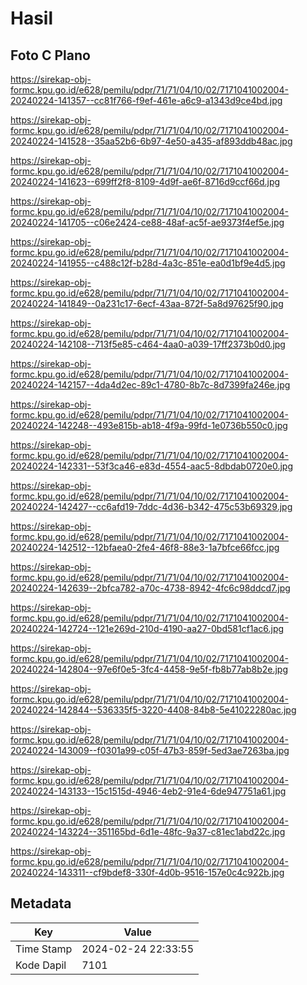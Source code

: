# Hasil

## Foto C Plano

https://sirekap-obj-formc.kpu.go.id/e628/pemilu/pdpr/71/71/04/10/02/7171041002004-20240224-141357--cc81f766-f9ef-461e-a6c9-a1343d9ce4bd.jpg

https://sirekap-obj-formc.kpu.go.id/e628/pemilu/pdpr/71/71/04/10/02/7171041002004-20240224-141528--35aa52b6-6b97-4e50-a435-af893ddb48ac.jpg

https://sirekap-obj-formc.kpu.go.id/e628/pemilu/pdpr/71/71/04/10/02/7171041002004-20240224-141623--699ff2f8-8109-4d9f-ae6f-8716d9ccf66d.jpg

https://sirekap-obj-formc.kpu.go.id/e628/pemilu/pdpr/71/71/04/10/02/7171041002004-20240224-141705--c06e2424-ce88-48af-ac5f-ae9373f4ef5e.jpg

https://sirekap-obj-formc.kpu.go.id/e628/pemilu/pdpr/71/71/04/10/02/7171041002004-20240224-141955--c488c12f-b28d-4a3c-851e-ea0d1bf9e4d5.jpg

https://sirekap-obj-formc.kpu.go.id/e628/pemilu/pdpr/71/71/04/10/02/7171041002004-20240224-141849--0a231c17-6ecf-43aa-872f-5a8d97625f90.jpg

https://sirekap-obj-formc.kpu.go.id/e628/pemilu/pdpr/71/71/04/10/02/7171041002004-20240224-142108--713f5e85-c464-4aa0-a039-17ff2373b0d0.jpg

https://sirekap-obj-formc.kpu.go.id/e628/pemilu/pdpr/71/71/04/10/02/7171041002004-20240224-142157--4da4d2ec-89c1-4780-8b7c-8d7399fa246e.jpg

https://sirekap-obj-formc.kpu.go.id/e628/pemilu/pdpr/71/71/04/10/02/7171041002004-20240224-142248--493e815b-ab18-4f9a-99fd-1e0736b550c0.jpg

https://sirekap-obj-formc.kpu.go.id/e628/pemilu/pdpr/71/71/04/10/02/7171041002004-20240224-142331--53f3ca46-e83d-4554-aac5-8dbdab0720e0.jpg

https://sirekap-obj-formc.kpu.go.id/e628/pemilu/pdpr/71/71/04/10/02/7171041002004-20240224-142427--cc6afd19-7ddc-4d36-b342-475c53b69329.jpg

https://sirekap-obj-formc.kpu.go.id/e628/pemilu/pdpr/71/71/04/10/02/7171041002004-20240224-142512--12bfaea0-2fe4-46f8-88e3-1a7bfce66fcc.jpg

https://sirekap-obj-formc.kpu.go.id/e628/pemilu/pdpr/71/71/04/10/02/7171041002004-20240224-142639--2bfca782-a70c-4738-8942-4fc6c98ddcd7.jpg

https://sirekap-obj-formc.kpu.go.id/e628/pemilu/pdpr/71/71/04/10/02/7171041002004-20240224-142724--121e269d-210d-4190-aa27-0bd581cf1ac6.jpg

https://sirekap-obj-formc.kpu.go.id/e628/pemilu/pdpr/71/71/04/10/02/7171041002004-20240224-142804--97e6f0e5-3fc4-4458-9e5f-fb8b77ab8b2e.jpg

https://sirekap-obj-formc.kpu.go.id/e628/pemilu/pdpr/71/71/04/10/02/7171041002004-20240224-142844--536335f5-3220-4408-84b8-5e41022280ac.jpg

https://sirekap-obj-formc.kpu.go.id/e628/pemilu/pdpr/71/71/04/10/02/7171041002004-20240224-143009--f0301a99-c05f-47b3-859f-5ed3ae7263ba.jpg

https://sirekap-obj-formc.kpu.go.id/e628/pemilu/pdpr/71/71/04/10/02/7171041002004-20240224-143133--15c1515d-4946-4eb2-91e4-6de947751a61.jpg

https://sirekap-obj-formc.kpu.go.id/e628/pemilu/pdpr/71/71/04/10/02/7171041002004-20240224-143224--351165bd-6d1e-48fc-9a37-c81ec1abd22c.jpg

https://sirekap-obj-formc.kpu.go.id/e628/pemilu/pdpr/71/71/04/10/02/7171041002004-20240224-143311--cf9bdef8-330f-4d0b-9516-157e0c4c922b.jpg


## Metadata

| Key        | Value               |
| ---------- | ------------------- |
| Time Stamp | 2024-02-24 22:33:55 |
| Kode Dapil | 7101                |



